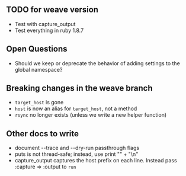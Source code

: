 ## TODO for weave version

* Test with capture_output
* Test everything in ruby 1.8.7

## Open Questions

* Should we keep or deprecate the behavior of adding settings to the global namespace?

## Breaking changes in the weave branch

* `target_host` is gone
* `host` is now an alias for `target_host`, not a method
* `rsync` no longer exists (unless we write a new helper function)

## Other docs to write

* document --trace and --dry-run passthrough flags
* puts is not thread-safe; instead, use print "" + "\n"
* capture_output captures the host prefix on each line. Instead pass :capture => :output to `run`
